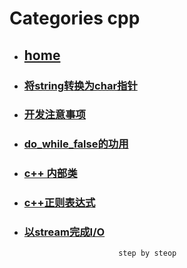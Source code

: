 # Categories cpp
* ## [home](../README.md)
* ### [将string转换为char指针](conv_string_to_char_pointer.md)
* ### [开发注意事项](develop_care_detail.md)
* ### [do_while_false的功用](do_while_false.md)
* ### [c++ 内部类](inner_class.md)
* ### [c++正则表达式](regex.md)
* ### [以stream完成I/O](stream_IO.md)
                           step by steop